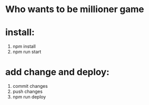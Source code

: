 # Who wants to be millioner game
# install:
1. npm install
2. npm run start
# add change and deploy:
1. commit changes
2. push changes
3. npm run deploy